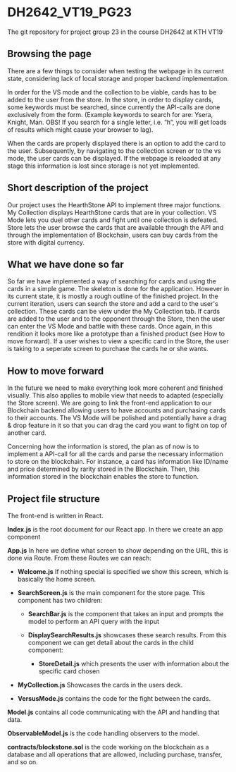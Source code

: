 # DH2642_VT19_PG23
The git repository for project group 23 in the course DH2642 at KTH VT19


## Browsing the page
There are a few things to consider when testing the webpage in its current state, considering lack of local storage and proper backend implementation.

In order for the VS mode and the collection to be viable, cards has to be added to the user from the store. In the store, in order to display cards, some keywords must be searched, since currently the API-calls are done exclusively from the form. 
(Example keywords to search for are: Ysera, Knight, Man. OBS! If you search for a single letter, i.e. “h”, you will get loads of results which might cause your browser to lag).

When the cards are properly displayed there is an option to add the card to the user. Subsequently, by navigating to the collection screen or to the vs mode, the user cards can be displayed. If the webpage is reloaded at any stage this information is lost since storage is not yet implemented.


## Short description of the project

Our project uses the HearthStone API to implement three  major functions. My Collection displays HearthStone cards that are in your collection. VS Mode lets you duel other cards and fight until one collection is defeated. Store lets the user browse the cards that are available through the API and through the implementation of Blockchain, users can buy cards from the store with digital currency.

## What we have done so far

So far we have implemented a way of searching for cards and using the cards in a simple game. The skeleton is done for the application. However in its current state, it is mostly a rough outline of the finished project. In the current iteration, users can search the store and add a card to the user's collection. These cards can be view under the My Collection tab. If cards are added to the user and to the opponent through the Store, then the user can enter the VS Mode and battle with these cards. Once again, in this rendition it looks more like a prototype than a finished product (see How to move forward). If a user wishes to view a specific card in the Store, the user is taking to a seperate screen to purchase the cards he or she wants.

## How to move forward

In the future we need to make everything look more coherent and finished visually. This also applies to mobile view that needs to adapted (especially the Store screen). We are going to link the front-end application to our Blockchain backend allowing users to have accounts and purchasing cards to their accounts. The VS Mode will be polished and potentially have a drag & drop feature in it so that you can drag the card you want to fight on top of another card.

Concerning how the information is stored, the plan as of now is to implement a API-call for all the cards and parse the necessary information to store on the blockchain. For instance, a card has information like ID/name and price determined by rarity stored in the Blockchain. Then, this information stored in the blockchain enables the store to function.

## Project file structure

The front-end is written in React.

**Index.js** is the root document for our React app. In there we create an app component

**App.js** In here we define what screen to show depending on the URL, this is done via Route. From these Routes we can reach:

- **Welcome.js** If nothing special is specified we show this screen, which is basically the home screen.

- **SearchScreen.js** is the main component for the store page. This component has two children:

    - **SearchBar.js** is the component that takes an input and prompts the model to perform an API query with the input

    - **DisplaySearchResults.js** showcases these search results. From this component we can get detail about the cards in the child component:

        - **StoreDetail.js** which presents the user with information about the specific card chosen

- **MyCollection.js** Showcases the cards in the users deck.

- **VersusMode.js** contains the code for the fight between the cards.

**Model.js** contains all code communicating with the API and handling that data.

**ObservableModel.js** is the code handling observers to the model.

**contracts/blockstone.sol** is the code working on the blockchain as a database and all operations that are allowed, including purchase, transfer, and so on.
